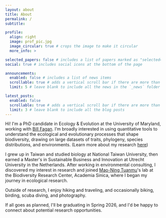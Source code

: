```yaml
---
layout: about
title: About
permalink: /
subtitle:

profile:
  align: right
  image: prof_pic.jpg
  image_circular: true # crops the image to make it circular
  more_info: >

selected_papers: false # includes a list of papers marked as "selected={true}"
social: true # includes social icons at the bottom of the page

announcements:
  enabled: false # includes a list of news items
  scrollable: true # adds a vertical scroll bar if there are more than 3 news items
  limit: 5 # leave blank to include all the news in the `_news` folder

latest_posts:
  enabled: false
  scrollable: true # adds a vertical scroll bar if there are more than 3 new posts items
  limit: 3 # leave blank to include all the blog posts
---
```


Hi! I'm a PhD candidate in Ecology & Evolution at the University of Maryland, working with [Bill Fagan](https://biology.umd.edu/people/william-fagan). I’m broadly interested in using quantitative tools to understand the ecological and evolutionary processes that shape biodiversity, drawing on large datasets of traits, phylogeny, species distributions, and environments. (Learn more about my research [here](/research))

I grew up in Taiwan and studied biology at National Taiwan University, then earned a Master's in Sustainable Business and Innovation at Utrecht University in the Netherlands. After working in environmental consulting, I discovered my interest in research and joined [Mao-Ning Tuanmu](https://biodiv.tw/pi-Mao-Ning_Tuanmu)'s lab at the Biodiversity Research Center, Academia Sinica, where I began my journey in ecological research.

Outside of research, I enjoy hiking and traveling, and occasionally biking, birding, scuba diving, and photography.

If all goes as planned, I'll be graduating in Spring 2026, and I'd be happy to connect about potential research opportunities.
